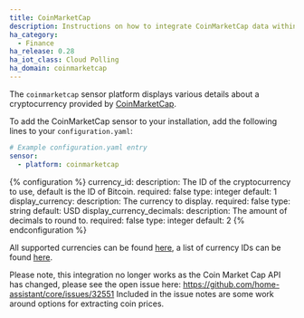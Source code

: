 ```yaml
---
title: CoinMarketCap
description: Instructions on how to integrate CoinMarketCap data within Home Assistant.
ha_category:
  - Finance
ha_release: 0.28
ha_iot_class: Cloud Polling
ha_domain: coinmarketcap
---
```


The `coinmarketcap` sensor platform displays various details about a cryptocurrency provided by [CoinMarketCap](https://coinmarketcap.com/).

To add the CoinMarketCap sensor to your installation, add the following lines to your `configuration.yaml`:

```yaml
# Example configuration.yaml entry
sensor:
  - platform: coinmarketcap
```

{% configuration %}
currency_id:
  description: The ID of the cryptocurrency to use, default is the ID of Bitcoin.
  required: false
  type: integer
  default: 1
display_currency:
  description: The currency to display.
  required: false
  type: string
  default: USD
display_currency_decimals:
  description: The amount of decimals to round to.
  required: false
  type: integer
  default: 2
{% endconfiguration %}

All supported currencies can be found [here](https://coinmarketcap.com/api/documentation/v1/#section/Standards-and-Conventions), a list of currency IDs can be found [here](https://api.coinmarketcap.com/v2/ticker/).

Please note, this integration no longer works as the Coin Market Cap API has changed, please see the open issue here:
https://github.com/home-assistant/core/issues/32551
Included in the issue notes are some work around options for extracting coin prices.
